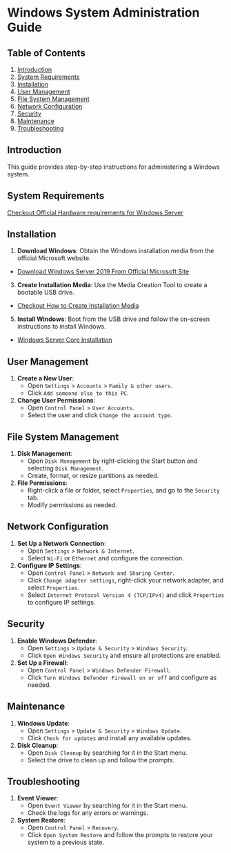# Windows System Administration Guide

## Table of Contents
1. [Introduction](#introduction)
2. [System Requirements](#system-requirements)
3. [Installation](#installation)
4. [User Management](#user-management)
5. [File System Management](#file-system-management)
6. [Network Configuration](#network-configuration)
7. [Security](#security)
8. [Maintenance](#maintenance)
9. [Troubleshooting](#troubleshooting)

## Introduction
This guide provides step-by-step instructions for administering a Windows system.

## System Requirements
[Checkout Official Hardware requirements for Windows Server ](https://learn.microsoft.com/en-us/windows-server/get-started/hardware-requirements?tabs=cpu&pivots=windows-server-2022)

## Installation
1. **Download Windows**: Obtain the Windows installation media from the official Microsoft website.
  - [Download Windows Server 2019 From Official Microsoft Site](https://go.microsoft.com/fwlink/p/?linkid=2195685&clcid=0x409&culture=en-us&country=us)
3. **Create Installation Media**: Use the Media Creation Tool to create a bootable USB drive.
  - [Checkout How to Create Installation Media](https://learn.microsoft.com/en-us/windows-server-essentials/install/create-a-bootable-usb-flash-drive?form=MG0AV3)
5. **Install Windows**: Boot from the USB drive and follow the on-screen instructions to install Windows.
  - [Windows Server Core Installation](https://github.com/dpkrepo/WindowsAdministration/blob/main/ServerCoreInstallation.md)

## User Management
1. **Create a New User**:
    - Open `Settings` > `Accounts` > `Family & other users`.
    - Click `Add someone else to this PC`.
2. **Change User Permissions**:
    - Open `Control Panel` > `User Accounts`.
    - Select the user and click `Change the account type`.

## File System Management
1. **Disk Management**:
    - Open `Disk Management` by right-clicking the Start button and selecting `Disk Management`.
    - Create, format, or resize partitions as needed.
2. **File Permissions**:
    - Right-click a file or folder, select `Properties`, and go to the `Security` tab.
    - Modify permissions as needed.

## Network Configuration
1. **Set Up a Network Connection**:
    - Open `Settings` > `Network & Internet`.
    - Select `Wi-Fi` or `Ethernet` and configure the connection.
2. **Configure IP Settings**:
    - Open `Control Panel` > `Network and Sharing Center`.
    - Click `Change adapter settings`, right-click your network adapter, and select `Properties`.
    - Select `Internet Protocol Version 4 (TCP/IPv4)` and click `Properties` to configure IP settings.

## Security
1. **Enable Windows Defender**:
    - Open `Settings` > `Update & Security` > `Windows Security`.
    - Click `Open Windows Security` and ensure all protections are enabled.
2. **Set Up a Firewall**:
    - Open `Control Panel` > `Windows Defender Firewall`.
    - Click `Turn Windows Defender Firewall on or off` and configure as needed.

## Maintenance
1. **Windows Update**:
    - Open `Settings` > `Update & Security` > `Windows Update`.
    - Click `Check for updates` and install any available updates.
2. **Disk Cleanup**:
    - Open `Disk Cleanup` by searching for it in the Start menu.
    - Select the drive to clean up and follow the prompts.

## Troubleshooting
1. **Event Viewer**:
    - Open `Event Viewer` by searching for it in the Start menu.
    - Check the logs for any errors or warnings.
2. **System Restore**:
    - Open `Control Panel` > `Recovery`.
    - Click `Open System Restore` and follow the prompts to restore your system to a previous state.
